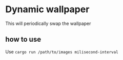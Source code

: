 # Dynamic wallpaper
This will periodically swap the wallpaper

## how to use
Use `cargo run /path/to/images milisecond-interval`
